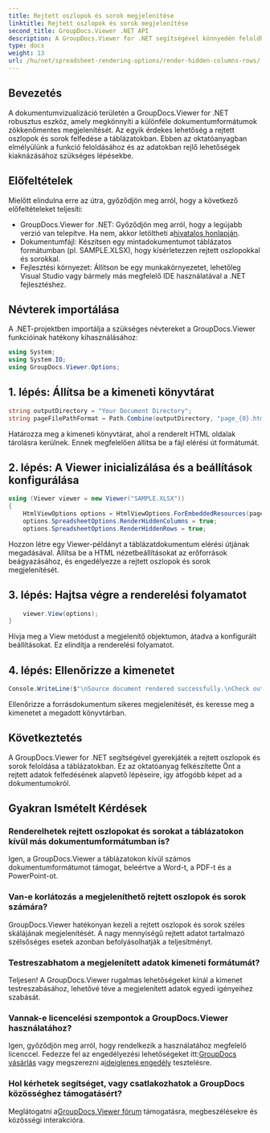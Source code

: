 ```yaml
---
title: Rejtett oszlopok és sorok megjelenítése
linktitle: Rejtett oszlopok és sorok megjelenítése
second_title: GroupDocs.Viewer .NET API
description: A GroupDocs.Viewer for .NET segítségével könnyedén feloldhatja a rejtett adatokat a táblázatokban. Kövesse lépésenkénti útmutatónkat a rejtett oszlopok és sorok felfedéséhez.
type: docs
weight: 13
url: /hu/net/spreadsheet-rendering-options/render-hidden-columns-rows/
---
```

## Bevezetés
A dokumentumvizualizáció területén a GroupDocs.Viewer for .NET robusztus eszköz, amely megkönnyíti a különféle dokumentumformátumok zökkenőmentes megjelenítését. Az egyik érdekes lehetőség a rejtett oszlopok és sorok felfedése a táblázatokban. Ebben az oktatóanyagban elmélyülünk a funkció feloldásához és az adatokban rejlő lehetőségek kiaknázásához szükséges lépésekbe.
## Előfeltételek
Mielőtt elindulna erre az útra, győződjön meg arról, hogy a következő előfeltételeket teljesíti:
- GroupDocs.Viewer for .NET: Győződjön meg arról, hogy a legújabb verzió van telepítve. Ha nem, akkor letöltheti a[hivatalos honlapján](https://releases.groupdocs.com/viewer/net/).
- Dokumentumfájl: Készítsen egy mintadokumentumot táblázatos formátumban (pl. SAMPLE.XLSX), hogy kísérletezzen rejtett oszlopokkal és sorokkal.
- Fejlesztési környezet: Állítson be egy munkakörnyezetet, lehetőleg Visual Studio vagy bármely más megfelelő IDE használatával a .NET fejlesztéshez.
## Névterek importálása
A .NET-projektben importálja a szükséges névtereket a GroupDocs.Viewer funkcióinak hatékony kihasználásához:
```csharp
using System;
using System.IO;
using GroupDocs.Viewer.Options;
```
## 1. lépés: Állítsa be a kimeneti könyvtárat
```csharp
string outputDirectory = "Your Document Directory";
string pageFilePathFormat = Path.Combine(outputDirectory, "page_{0}.html");
```
Határozza meg a kimeneti könyvtárat, ahol a renderelt HTML oldalak tárolásra kerülnek. Ennek megfelelően állítsa be a fájl elérési út formátumát.
## 2. lépés: A Viewer inicializálása és a beállítások konfigurálása
```csharp
using (Viewer viewer = new Viewer("SAMPLE.XLSX"))
{
    HtmlViewOptions options = HtmlViewOptions.ForEmbeddedResources(pageFilePathFormat);
    options.SpreadsheetOptions.RenderHiddenColumns = true;
    options.SpreadsheetOptions.RenderHiddenRows = true;
```
Hozzon létre egy Viewer-példányt a táblázatdokumentum elérési útjának megadásával. Állítsa be a HTML nézetbeállításokat az erőforrások beágyazásához, és engedélyezze a rejtett oszlopok és sorok megjelenítését.
## 3. lépés: Hajtsa végre a renderelési folyamatot
```csharp
    viewer.View(options);
}
```
Hívja meg a View metódust a megjelenítő objektumon, átadva a konfigurált beállításokat. Ez elindítja a renderelési folyamatot.
## 4. lépés: Ellenőrizze a kimenetet
```csharp
Console.WriteLine($"\nSource document rendered successfully.\nCheck output in {outputDirectory}.");
```
Ellenőrizze a forrásdokumentum sikeres megjelenítését, és keresse meg a kimenetet a megadott könyvtárban.
## Következtetés
A GroupDocs.Viewer for .NET segítségével gyerekjáték a rejtett oszlopok és sorok feloldása a táblázatokban. Ez az oktatóanyag felkészítette Önt a rejtett adatok felfedésének alapvető lépéseire, így átfogóbb képet ad a dokumentumokról.
## Gyakran Ismételt Kérdések
### Renderelhetek rejtett oszlopokat és sorokat a táblázatokon kívül más dokumentumformátumban is?
Igen, a GroupDocs.Viewer a táblázatokon kívül számos dokumentumformátumot támogat, beleértve a Word-t, a PDF-t és a PowerPoint-ot.
### Van-e korlátozás a megjeleníthető rejtett oszlopok és sorok számára?
GroupDocs.Viewer hatékonyan kezeli a rejtett oszlopok és sorok széles skálájának megjelenítését. A nagy mennyiségű rejtett adatot tartalmazó szélsőséges esetek azonban befolyásolhatják a teljesítményt.
### Testreszabhatom a megjelenített adatok kimeneti formátumát?
Teljesen! A GroupDocs.Viewer rugalmas lehetőségeket kínál a kimenet testreszabásához, lehetővé téve a megjelenített adatok egyedi igényeihez szabását.
### Vannak-e licencelési szempontok a GroupDocs.Viewer használatához?
 Igen, győződjön meg arról, hogy rendelkezik a használatához megfelelő licenccel. Fedezze fel az engedélyezési lehetőségeket itt:[GroupDocs vásárlás](https://purchase.groupdocs.com/buy) vagy megszerezni a[ideiglenes engedély](https://purchase.groupdocs.com/temporary-license/) tesztelésre.
### Hol kérhetek segítséget, vagy csatlakozhatok a GroupDocs közösséghez támogatásért?
 Meglátogatni a[GroupDocs.Viewer fórum](https://forum.groupdocs.com/c/viewer/9) támogatásra, megbeszélésekre és közösségi interakcióra.